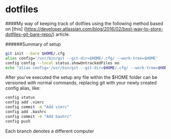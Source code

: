 # dotfiles

####My way of keeping track of dotfiles using the following method based on [this] (https://developer.atlassian.com/blog/2016/02/best-way-to-store-dotfiles-git-bare-repo/) article.

######Summary of setup

```zsh
git init --bare $HOME/.cfg
alias config='/usr/bin/git --git-dir=$HOME/.cfg/ --work-tree=$HOME'
config config --local status.showUntrackedFiles no
echo "alias config='/usr/bin/git --git-dir=$HOME/.cfg/ --work-tree=$HOME'" >> $HOME/.zshrc
```

After you've executed the setup any file within the $HOME folder can be versioned with normal commands, replacing git with your newly created config alias, like:

```zsh
config status
config add .vimrc
config commit -m "Add vimrc"
config add .bashrc
config commit -m "Add bashrc"
config push
```

Each branch denotes a different computer

